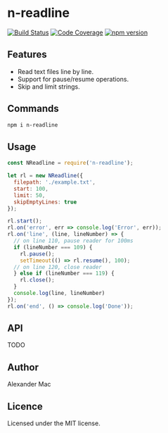 # n-readline

[![Build Status](https://travis-ci.org/AlexanderMac/n-readline.svg?branch=master)](https://travis-ci.org/AlexanderMac/n-readline)
[![Code Coverage](https://codecov.io/gh/AlexanderMac/n-readline/branch/master/graph/badge.svg)](https://codecov.io/gh/AlexanderMac/n-readline)
[![npm version](https://badge.fury.io/js/n-readline.svg)](https://badge.fury.io/js/n-readline)

## Features
- Read text files line by line.
- Support for pause/resume operations.
- Skip and limit strings.

## Commands
```sh
npm i n-readline
```

## Usage
```js
const NReadline = require('n-readline');

let rl = new NReadline({
  filepath: './example.txt',
  start: 100,
  limit: 50,
  skipEmptyLines: true
});

rl.start();
rl.on('error', err => console.log('Error', err));
rl.on('line', (line, lineNumber) => {
  // on line 110, pause reader for 100ms
  if (lineNumber === 109) {
    rl.pause();
    setTimeout(() => rl.resume(), 100);
  // on line 120, close reader
  } else if (lineNumber === 119) {
    rl.close();
  }
  console.log(line, lineNumber)
});
rl.on('end', () => console.log('Done'));
```

## API
TODO

## Author
Alexander Mac

## Licence
Licensed under the MIT license.
